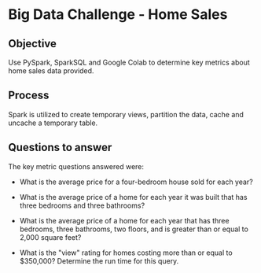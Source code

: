 # Big Data Challenge - Home Sales

## Objective
Use PySpark, SparkSQL and Google Colab to determine key metrics about home sales data provided.

## Process
Spark is utilized to create temporary views, partition the data, cache and uncache a temporary table. 

## Questions to answer
The key metric questions answered were:

- What is the average price for a four-bedroom house sold for each year?

- What is the average price of a home for each year it was built that has three bedrooms and three bathrooms?

- What is the average price of a home for each year that has three bedrooms, three bathrooms, two floors, and is greater than or equal to 2,000 square feet?

- What is the "view" rating for homes costing more than or equal to $350,000? Determine the run time for this query.


